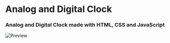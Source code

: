 # Analog and Digital Clock

### Analog and Digital Clock made with HTML, CSS and JavaScript

![Preview](https://strong10mede.github.io/Analog_Digital_Clock/)
